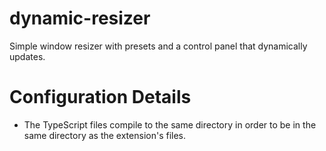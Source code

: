 # dynamic-resizer
Simple window resizer with presets and a control panel that dynamically updates.

# Configuration Details
- The TypeScript files compile to the same directory in order to be in the same directory as the extension's files.

